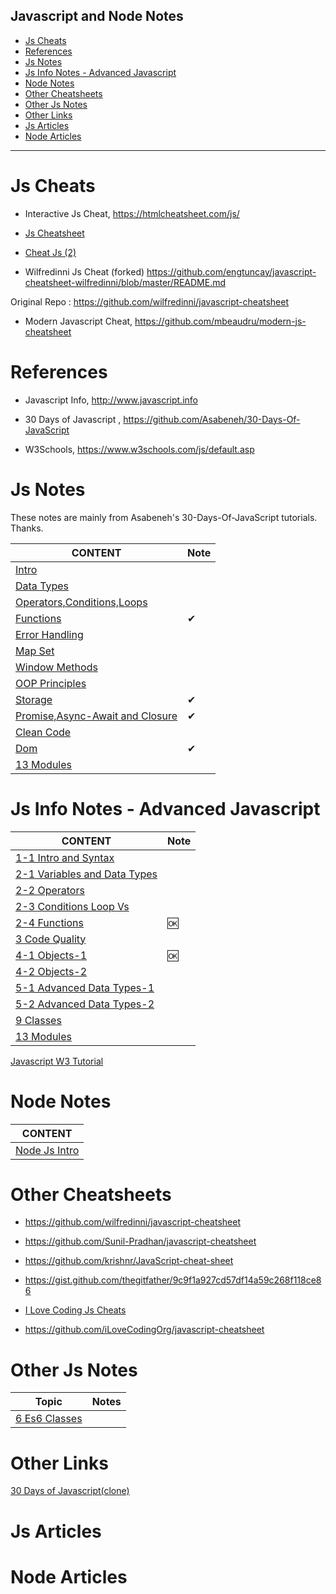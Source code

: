 <h2>Javascript and Node Notes</h2> 

- [Js Cheats](#js-cheats)
- [References](#references)
- [Js Notes](#js-notes)
- [Js Info Notes - Advanced Javascript](#js-info-notes---advanced-javascript)
- [Node Notes](#node-notes)
- [Other Cheatsheets](#other-cheatsheets)
- [Other Js Notes](#other-js-notes)
- [Other Links](#other-links)
- [Js Articles](#js-articles)
- [Node Articles](#node-articles)

---

# Js Cheats

- Interactive Js Cheat, https://htmlcheatsheet.com/js/

- [Js Cheatsheet](./js-mix/js-cheatsheet.md)

- [Cheat Js (2)](./js-mix/cheat-js-2.md)

- Wilfredinni Js Cheat (forked) https://github.com/engtuncay/javascript-cheatsheet-wilfredinni/blob/master/README.md

Original Repo :  https://github.com/wilfredinni/javascript-cheatsheet 

- Modern Javascript Cheat, https://github.com/mbeaudru/modern-js-cheatsheet



# References

- Javascript Info, http://www.javascript.info

- 30 Days of Javascript , https://github.com/Asabeneh/30-Days-Of-JavaScript

- W3Schools, https://www.w3schools.com/js/default.asp 

# Js Notes

These notes are mainly from Asabeneh's 30-Days-Of-JavaScript tutorials.  Thanks.

CONTENT |Note|
--- | -- |
[Intro](./js-notes-1-1-intro.md) |
[Data Types](./js-notes-2-1-data-types.md) |
[Operators,Conditions,Loops](./js-notes-2-2-oper-cond-loop.md) |
[Functions](./js-notes-2-3-functions.md) | ✔ 
[Error Handling](./js-notes-2-4-error-handling.md) |
[Map Set](./js-notes-2-5-map-set.md) |
[Window Methods](./js-notes-3-window-methods.md)|
[OOP Principles](./js-notes-4-OOP-tor.md) |
[Storage](./js-notes-5-storage.md) | ✔ 
[Promise,Async-Await and Closure](./js-notes-6-promise.md) | ✔ 
[Clean Code](./js-notes-7-clean-code.md) |
[Dom](./js-notes-8-dom.md) | ✔ 
[13 Modules](./js-info/js-intro-13-1-Modules.md)|


# Js Info Notes - Advanced Javascript

CONTENT |Note|
--- | -- |
[1-1 Intro and Syntax](./js-info/js-intro-01-01-intro-and-syntax.md) |
[2-1 Variables and Data Types](./js-info/js-intro-02-01-data-types.md) |
[2-2 Operators](./js-info/js-intro-02-02-operators.md) |
[2-3 Conditions Loop Vs](./js-info/js-intro-02-03-if-and-loops.md) |
[2-4 Functions](./js-info/js-intro-02-04-functions.md) |🆗
[3 Code Quality](./js-info/js-intro-3-code-quality.md) |
[4-1 Objects-1](./js-info/js-intro-04-01-objects.md) |🆗
[4-2 Objects-2](./js-info/js-intro-04-02-objects.md) |
[5-1 Advanced Data Types-1](./js-info/js-intro-05-01-advanced-data-types.md)|
[5-2 Advanced Data Types-2](./js-info/js-intro-05-02-advanced-data-types-2.md)|
[9 Classes](./js-info/js-intro-09-1-Classes.md)|
[13 Modules](./js-info/js-intro-13-1-Modules.md)|

[Javascript W3 Tutorial](./w3/readme.md)

# Node Notes

CONTENT |
--- |
[Node Js Intro](./node-js-intro.md) |


# Other Cheatsheets

- https://github.com/wilfredinni/javascript-cheatsheet

- https://github.com/Sunil-Pradhan/javascript-cheatsheet

- https://github.com/krishnr/JavaScript-cheat-sheet

- https://gist.github.com/thegitfather/9c9f1a927cd57df14a59c268f118ce86

- [I Love Coding Js Cheats](./i-love-coding-cheats/readme.md)

- https://github.com/iLoveCodingOrg/javascript-cheatsheet


# Other Js Notes

Topic                                        | Notes
---------------------------------------------|------
[6 Es6 Classes](./js-mix/js-mosh-b6-es6-classes.md) |


# Other Links

[30 Days of Javascript(clone)](./30-Days-Of-JavaScript-master/readMe.md)


# Js Articles

# Node Articles
